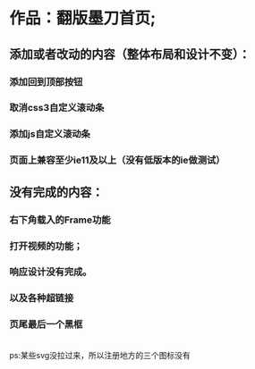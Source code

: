 # 作品：翻版墨刀首页;
## 添加或者改动的内容（整体布局和设计不变）：
### 添加回到顶部按钮
### 取消css3自定义滚动条
### 添加js自定义滚动条
### 页面上兼容至少ie11及以上（没有低版本的ie做测试）

## 没有完成的内容：
### 右下角载入的Frame功能
### 打开视频的功能；
### 响应设计没有完成。
### 以及各种超链接
### 页尾最后一个黑框
<br>
ps:某些svg没拉过来，所以注册地方的三个图标没有